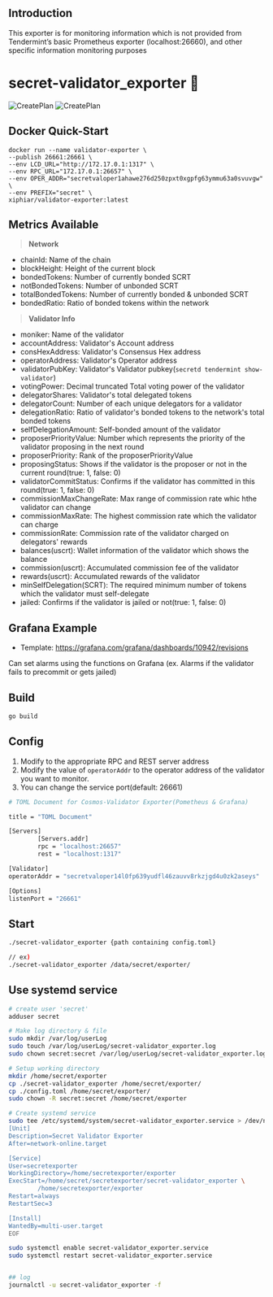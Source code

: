 ## Introduction
This exporter is for monitoring information which is not provided from Tendermint’s basic Prometheus exporter (localhost:26660), and other specific information monitoring purposes

# secret-validator_exporter :satellite:
![CreatePlan](https://img.shields.io/badge/go-1.12.4%2B-blue)
![CreatePlan](https://img.shields.io/badge/license-Apache--2.0-green)

## Docker Quick-Start
```
docker run --name validator-exporter \
--publish 26661:26661 \
--env LCD_URL="http://172.17.0.1:1317" \
--env RPC_URL="172.17.0.1:26657" \
--env OPER_ADDR="secretvaloper1ahawe276d250zpxt0xgpfg63ymmu63a0svuvgw" \
--env PREFIX="secret" \
xiphiar/validator-exporter:latest
```

## Metrics Available
> **Network**
- chainId: Name of the chain
- blockHeight: Height of the current block
- bondedTokens: Number of currently bonded SCRT
- notBondedTokens: Number of unbonded SCRT
- totalBondedTokens: Number of currently bonded & unbonded SCRT
- bondedRatio: Ratio of bonded tokens within the network

> **Validator Info**
- moniker: Name of the validator
- accountAddress: Validator's Account address
- consHexAddress: Validator's Consensus Hex address
- operatorAddress: Validator's Operator address
- validatorPubKey: Validator's Validator pubkey(```secretd tendermint show-validator```)
- votingPower: Decimal truncated Total voting power of the validator
- delegatorShares: Validator's total delegated tokens
- delegatorCount: Number of each unique delegators for a validator
- delegationRatio: Ratio of validator's bonded tokens to the network's total bonded tokens
- selfDelegationAmount: Self-bonded amount of the validator
- proposerPriorityValue: Number which represents the priority of the validator proposing in the next round
- proposerPriority: Rank of the proposerPriorityValue
- proposingStatus: Shows if the validator is the proposer or not in the current round(true: 1, false: 0)
- validatorCommitStatus: Confirms if the validator has committed in this round(true: 1, false: 0)
- commissionMaxChangeRate: Max range of commission rate whic hthe validator can change
- commissionMaxRate: The highest commission rate which the validator can charge
- commissionRate: Commission rate of the validator charged on delegators' rewards
- balances(uscrt): Wallet information of the validator which shows the balance
- commission(uscrt): Accumulated commission fee of the validator
- rewards(uscrt): Accumulated rewards of the validator
- minSelfDelegation(SCRT): The required minimum number of tokens which the validator must self-delegate
- jailed: Confirms if the validator is jailed or not(true: 1, false: 0)


## Grafana Example
 - Template: https://grafana.com/grafana/dashboards/10942/revisions
 
Can set alarms using the functions on Grafana (ex. Alarms if the validator fails to precommit or gets jailed)


## Build
```bash
go build
```

## Config
1. Modify to the appropriate RPC and REST server address
2. Modify the value of ```operatorAddr``` to the operator address of the validator you want to monitor.
3. You can change the service port(default: 26661)
```bash
# TOML Document for Cosmos-Validator Exporter(Pometheus & Grafana)

title = "TOML Document"

[Servers]
        [Servers.addr]
        rpc = "localhost:26657"
        rest = "localhost:1317"

[Validator]
operatorAddr = "secretvaloper14l0fp639yudfl46zauvv8rkzjgd4u0zk2aseys"

[Options]
listenPort = "26661"

```

## Start
  
```bash
./secret-validator_exporter {path containing config.toml}

// ex)
./secret-validator_exporter /data/secret/exporter/
```

## Use systemd service
  
```sh
# create user 'secret'
adduser secret

# Make log directory & file
sudo mkdir /var/log/userLog  
sudo touch /var/log/userLog/secret-validator_exporter.log  
sudo chown secret:secret /var/log/userLog/secret-validator_exporter.log

# Setup working directory
mkdir /home/secret/exporter
cp ./secret-validator_exporter /home/secret/exporter/
cp ./config.toml /home/secret/exporter/
sudo chown -R secret:secret /home/secret/exporter

# Create systemd service
sudo tee /etc/systemd/system/secret-validator_exporter.service > /dev/null <<EOF
[Unit]
Description=Secret Validator Exporter
After=network-online.target

[Service]
User=secretexporter
WorkingDirectory=/home/secretexporter/exporter
ExecStart=/home/secret/secretexporter/secret-validator_exporter \
        /home/secretexporter/exporter
Restart=always
RestartSec=3

[Install]
WantedBy=multi-user.target
EOF

sudo systemctl enable secret-validator_exporter.service
sudo systemctl restart secret-validator_exporter.service


## log
journalctl -u secret-validator_exporter -f
```
